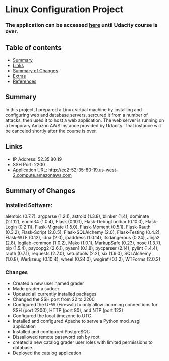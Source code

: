 # Linux Configuration Project

### The application can be accessed [here][1] until Udacity course is over.

## Table of contents
- [Summary](#summary)
- [Links](#links)
- [Summary of Changes](#summary-of-changes)
- [Extras](#extras)
- [References](#references)

## Summary
In this project, I prepared a Linux virtual machine by installing and configuring web and database servers, sercured it from a number of attacks, then used it to host a web application.  The web server is running on a temporary Amazon AWS instance provided by Udacity.  That instance will be canceled shortly after the course is over.

## Links
- IP Address: 52.35.80.19
- SSH Port: 2200
- Application URL: http://ec2-52-35-80-19.us-west-2.compute.amazonaws.com

## Summary of Changes
### Installed Software:
alembic (0.7.7), argparse (1.2.1), astroid (1.3.8), blinker (1.4), dominate (2.1.12),
enum34 (1.0.4), Flask (0.10.1), Flask-DebugToolbar (0.10.0), Flask-Login (0.2.11),
Flask-Migrate (1.5.0), Flask-Moment (0.5.1), Flask-Rauth (0.3.2), Flask-Script (2.0.5),
Flask-SQLAlchemy (2.0), Flask-Testing (0.4.2), Flask-WTF (0.12), idna (2.0),
ipaddress (1.0.14), itsdangerous (0.24), Jinja2 (2.8), logilab-common (1.0.2), Mako (1.0.1),
MarkupSafe (0.23), nose (1.3.7), pip (1.5.4), psycopg2 (2.6.1), pyasn1 (0.1.8),
pycparser (2.14), pylint (1.4.4), rauth (0.7.1), requests (2.7.0), setuptools (2.2),
six (1.9.0), SQLAlchemy (1.0.8), Werkzeug (0.10.4), wheel (0.24.0), wsgiref (0.1.2),
WTForms (2.0.2)

### Changes
* Created a new user named grader
* Made grader a sudoer
* Updated all currently installed packages
* Changed the SSH port from 22 to 2200
* Configured the UFW (Firewall) to only allow incoming connections for SSH (port 2200), HTTP (port 80), and NTP (port 123)
* Configured the local timezone to UTC
* Installed and configured Apache to serve a Python mod_wsgi application
* Installed and configured PostgreSQL:
* Dissallowed remote password ssh by root
* created a new catalog grader user roles with limited permissions to database.
* Deployed the catalog application

[1]: http://ec2-52-35-80-19.us-west-2.compute.amazonaws.com